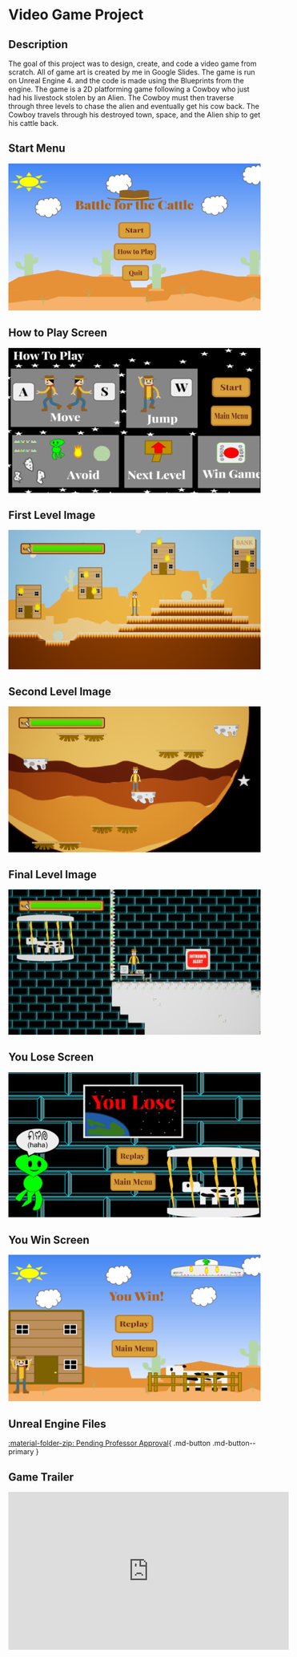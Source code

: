 # Video Game Project

## Description
The goal of this project was to design, create, and code a video game from scratch. All of game art is created by me in Google Slides. The game is run on Unreal Engine 4. and the code is made using the Blueprints from the engine. The game is a 2D platforming game following a Cowboy who just had his livestock stolen by an Alien. The Cowboy must then traverse through three levels to chase the alien and eventually get his cow back. The Cowboy travels through his destroyed town, space, and the Alien ship to get his cattle back. 

## Start Menu
![Image of Start Menu](../../img/GameMainMenu.png)

## How to Play Screen
![Image of HTP Screen](../../img/GameHTP.png)

## First Level Image
![Image of First Level](../../img/GameLevelOne.png)

## Second Level Image
![Image of Second Level](../../img/GameLevelTwo.png)

## Final Level Image 
![Image of Third Level](../../img/GameLevelThree.png)

## You Lose Screen
![Image of YL Screen](../../img/GameYouLose.png)

## You Win Screen
![Image of YW Screen](../../img/GameYouWin.png)

## Unreal Engine Files
[:material-folder-zip: Pending Professor Approval](#){ .md-button .md-button--primary }

## Game Trailer
<iframe width="560" height="315" src="https://www.youtube.com/embed/Oi8nNX__ctc" title="YouTube video player" frameborder="0" allow="accelerometer; autoplay; clipboard-write; encrypted-media; gyroscope; picture-in-picture; web-share" allowfullscreen></iframe>